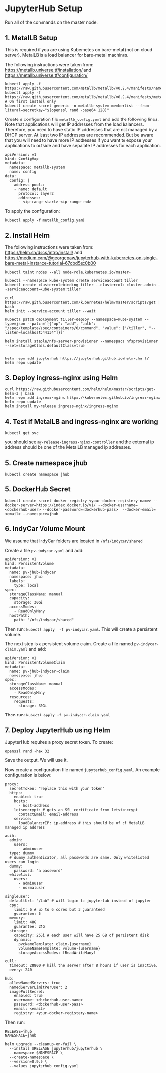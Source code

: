 # JupyterHub Setup

Run all of the commands on the master node.

## 1. MetalLB Setup

This is required if you are using Kubernetes on bare-metal (not on cloud server). MetalLB is a load balancer for bare-metal machines.

The following instructions were taken from: https://metallb.universe.tf/installation/ and https://metallb.universe.tf/configuration/

```
kubectl apply -f https://raw.githubusercontent.com/metallb/metallb/v0.9.4/manifests/namespace.yaml
kubectl apply -f https://raw.githubusercontent.com/metallb/metallb/v0.9.4/manifests/metallb.yaml
# On first install only
kubectl create secret generic -n metallb-system memberlist --from-literal=secretkey="$(openssl rand -base64 128)"
```

Create a configuration file `metallb_config.yaml` and add the following lines. Note that applications will get IP addresses from the load balancers. Therefore, you need to have static IP addresses that are not managed by a DHCP server. At least two IP addresses are recommended. But be aware that you will need to have more IP addresses if you want to expose your applications to outside and have separate IP addresses for each application.

```
apiVersion: v1 
kind: ConfigMap
metadata:
  namespace: metallb-system
  name: config
data:
  config: |
    address-pools:
    - name: default
      protocol: layer2
      addresses:
      - <ip-range-start>-<ip-range-end>
```

To apply the configuration:

```
kubectl apply -f metallb_config.yaml
```



## 2. Install Helm

The following instructions were taken from: https://helm.sh/docs/intro/install/ and https://medium.com/@georgepaw/jupyterhub-with-kubernetes-on-single-bare-metal-instance-tutorial-67cbd5ec0b00

```
kubectl taint nodes --all node-role.kubernetes.io/master-

kubectl --namespace kube-system create serviceaccount tiller
kubectl create clusterrolebinding tiller --clusterrole cluster-admin --serviceaccount=kube-system:tiller

curl https://raw.githubusercontent.com/kubernetes/helm/master/scripts/get | bash
helm init --service-account tiller --wait

kubectl patch deployment tiller-deploy --namespace=kube-system --type=json --patch='[{"op": "add", "path": "/spec/template/spec/containers/0/command", "value": ["/tiller", "--listen=localhost:44134"]}]'

helm install stable/nfs-server-provisioner --namespace nfsprovisioner --set=storageClass.defaultClass=true


helm repo add jupyterhub https://jupyterhub.github.io/helm-chart/
helm repo update
```



## 3. Deploy ingress-nginx using Helm

```
curl https://raw.githubusercontent.com/helm/helm/master/scripts/get-helm-3 | bash
helm repo add ingress-nginx https://kubernetes.github.io/ingress-nginx
helm repo update
helm install my-release ingress-nginx/ingress-nginx
```



## 4. Test if MetalLB and ingress-nginx are working

```
kubectl get svc
```

you should see `my-release-ingress-nginx-controller` and the external ip address should be one of the MetalLB managed ip addresses.

## 5. Create namespace jhub

```
kubectl create namespace jhub
```

## 5. DockerHub Secret

```
kubectl create secret docker-registry <your-docker-registery-name> --docker-server=https://index.docker.io/v1/ --docker-username=<dockerhub-user> --docker-password=<dockerhub-pass>  --docker-email=<email> --namespace=jhub
```

## 6. IndyCar Volume Mount

We assume that IndyCar folders  are located in `/nfs/indycar/shared`

Create a file `pv-indycar.yaml` and add:

```
apiVersion: v1
kind: PersistentVolume
metadata:
  name: pv-jhub-indycar
  namespace: jhub
  labels:
    type: local
spec:
  storageClassName: manual
  capacity:
    storage: 30Gi
  accessModes:
    - ReadOnlyMany
  hostPath:
    path: "/nfs/indycar/shared"
```

Then run: `kubectl apply  -f pv-indycar.yaml`. This will create a persistent volume.

The next step is a persistent volume claim. Create a file named `pv-indycar-claim.yaml` and add:

```
apiVersion: v1
kind: PersistentVolumeClaim
metadata:
  name: pv-jhub-indycar-claim
  namespace: jhub
spec:
  storageClassName: manual
  accessModes:
    - ReadOnlyMany
  resources:
    requests:
      storage: 30Gi
```

Then run: `kubectl apply -f pv-indycar-claim.yaml`

## 7. Deploy JupyterHub using Helm

JupyterHub requires a proxy secret token. To create:

```
openssl rand -hex 32
```

Save the output. We will use it.

Now create a configuration file named `jupyterhub_config.yaml`.  An example configuration is below:

```
proxy:
  secretToken: "replace this with your token"
  https:
    enabled: true
    hosts:
      - host-address
    letsencrypt: # gets an SSL certificate from letstencrypt
      contactEmail: email-address
    service:
      loadBalancerIP: ip-address # this should be of of MetalLB managed ip address

auth:
  admin:
    users:
      - adminuser
  type: dummy
  # dummy authenticator, all passwords are same. Only whitelisted users can login
  dummy:
    password: "a password"
  whitelist:
    users:
      - adminuser
      - normaluser

singleuser:
  defaultUrl: "/lab" # will login to jupyterlab instead of jupyter
  cpu:
    limit: 6 # up to 6 cores but 3 guaranteed
    guarantee: 3
  memory:
    limit: 48G
    guarantee: 24G
  storage:
    capacity: 25Gi # each user will have 25 GB of persistent disk
    dynamic:
      pvcNameTemplate: claim-{username}
      volumeNameTemplate: volume-{username}
      storageAccessModes: [ReadWriteMany]

cull:
  timeout: 28800 # kill the server after 8 hours if user is inactive.
  every: 240
  
hub:
  allowNamedServers: true
  namedServerLimitPerUser: 2
  imagePullSecret:
    enabled: true
    username: <dockerhub-user-name>
    password: <dockerhub-user-pass>
    email: <email>
    registry: <your-docker-registery-name>

```

Then run:

```
RELEASE=jhub
NAMESPACE=jhub

helm upgrade --cleanup-on-fail \
  --install $RELEASE jupyterhub/jupyterhub \
  --namespace $NAMESPACE \
  --create-namespace \
  --version=0.9.0 \
  --values jupyterhub_config.yaml
```





